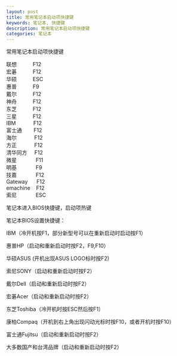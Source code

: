 ```yaml
---
layout: post
title: 常用笔记本启动项快捷键
keywords: 笔记本, 快捷键
description: 常用笔记本启动项快捷键
categories: 笔记本
---
```

常用笔记本启动项快捷键
<div><div><div id="sina_keyword_ad_area2"  class="articalContent   "  >
			<p><span></SPAN></P>
<p>联想&nbsp; &nbsp;&nbsp; &nbsp;&nbsp; &nbsp;&nbsp;&nbsp;F12<br />
宏碁&nbsp; &nbsp;&nbsp; &nbsp;&nbsp; &nbsp;&nbsp;&nbsp;F12<br />
华硕&nbsp; &nbsp;&nbsp; &nbsp;&nbsp; &nbsp;&nbsp;&nbsp;ESC<br />
惠普&nbsp; &nbsp;&nbsp; &nbsp;&nbsp; &nbsp;&nbsp;&nbsp;F9<br />
戴尔&nbsp; &nbsp;&nbsp; &nbsp;&nbsp; &nbsp;&nbsp;&nbsp;F12<br />
神舟&nbsp; &nbsp;&nbsp; &nbsp;&nbsp; &nbsp;&nbsp;&nbsp;F12<br />
东芝&nbsp; &nbsp;&nbsp; &nbsp;&nbsp; &nbsp;&nbsp;&nbsp;F12<br />
三星&nbsp; &nbsp;&nbsp; &nbsp;&nbsp; &nbsp;&nbsp;&nbsp;F12<br />
IBM&nbsp; &nbsp;&nbsp; &nbsp;&nbsp; &nbsp;&nbsp; &nbsp;F12<br />
富士通&nbsp; &nbsp;&nbsp; &nbsp;&nbsp;&nbsp;F12<br />
海尔&nbsp; &nbsp;&nbsp; &nbsp;&nbsp; &nbsp;&nbsp; &nbsp;F12<br />
方正&nbsp; &nbsp;&nbsp; &nbsp;&nbsp; &nbsp;&nbsp; &nbsp;F12<br />
清华同方&nbsp; &nbsp;&nbsp;&nbsp;F12<br />
微星&nbsp; &nbsp;&nbsp; &nbsp;&nbsp; &nbsp;&nbsp; &nbsp; F11<br />
明基&nbsp; &nbsp;&nbsp; &nbsp;&nbsp; &nbsp;&nbsp; &nbsp; F9<br />
技嘉&nbsp; &nbsp;&nbsp; &nbsp;&nbsp; &nbsp;&nbsp; &nbsp; F12<br />
Gateway&nbsp; &nbsp;&nbsp; &nbsp;F12<br />
emachine&nbsp; &nbsp; F12<br />
索尼&nbsp; &nbsp;&nbsp; &nbsp;&nbsp; &nbsp;&nbsp; &nbsp; ESC</P>
<p>笔记本进入BIOS快捷键，启动项热键</P>
<p><span>笔记本BIOS设置快捷键：</SPAN></P>
<p>IBM（冷开机按F1，部分新型号可以在重新启动时启动按F1）</P>
<p>惠普HP（启动和重新启动时按F2，F9,F10）</P>
<p>华硕ASUS (开机出现ASUS LOGO标时按F2)</P>
<p>索尼SONY（启动和重新启动时按F2）</P>
<p>戴尔Dell（启动和重新启动时按F2）</P>
<p>宏碁Acer（启动和重新启动时按F2）</P>
<p>东芝Toshiba（冷开机时按ESC然后按F1）</P>
<p>康柏Compaq（开机到右上角出现闪动光标时按F10，或者开机时按F10）</P>
<p>富士通Fujitsu（启动和重新启动时按F2）</P>
<p>大多数国产和台湾品牌（启动和重新启动时按F2）</P>							
		</div></div></div>
    
